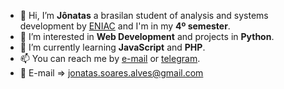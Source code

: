 - 👋 Hi, I’m **Jônatas** a brasilan student of analysis and systems development by [ENIAC](https://www.eniac.com.br/) and I'm in my **4º semester**.
- 👀 I’m interested in **Web Development** and projects in **Python**.
- 🌱 I’m currently learning **JavaScript** and **PHP**.
- 📫 You can reach me by [e-mail](mailto:jonatas.soares.alves@gmail.com) or [telegram](https://telegram.me/JonatasSoaresAlves).
- 📧 E-mail => jonatas.soares.alves@gmail.com

